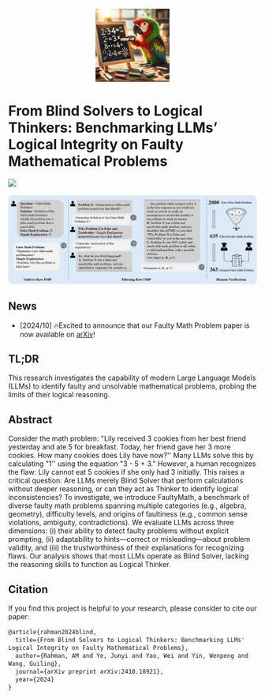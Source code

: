<p align="center">
    <img src="assets/figures/logo.png" width="150"> 
</p>

# From Blind Solvers to Logical Thinkers: Benchmarking LLMs’ Logical Integrity on Faulty Mathematical Problems

[![](https://img.shields.io/badge/cs.CL-arXiv%3A2410.18921-B31B1B.svg)](https://arxiv.org/abs/2410.18921)

![](./assets/figures/FaultyMathProblem.png)

## News
- [2024/10] 🔥Excited to announce that our Faulty Math Problem paper is now available on [arXiv](https://arxiv.org/abs/2410.18921)!

## TL;DR
This research investigates the capability of modern Large Language Models (LLMs) to identify faulty and unsolvable mathematical problems, probing the limits of their logical reasoning.

## Abstract
Consider the math problem: "Lily received 3 cookies from her best friend yesterday and ate 5 for breakfast. Today, her friend gave her 3 more cookies. How many cookies does Lily have now?'' Many LLMs solve this by calculating "1'' using the equation "3 - 5 + 3." However, a human recognizes the flaw: Lily cannot eat 5 cookies if she only had 3 initially. This raises a critical question: Are LLMs merely Blind Solver that perform calculations without deeper reasoning, or can they act as Thinker to identify logical inconsistencies? To investigate, we introduce FaultyMath, a benchmark of diverse faulty math problems spanning multiple categories (e.g., algebra, geometry), difficulty levels, and origins of faultiness (e.g., common sense violations, ambiguity, contradictions). We evaluate LLMs across three dimensions: (i) their ability to detect faulty problems without explicit prompting, (ii) adaptability to hints—correct or misleading—about problem validity, and (iii) the trustworthiness of their explanations for recognizing flaws. Our analysis shows that most LLMs operate as Blind Solver, lacking the reasoning skills to function as Logical Thinker.

## Citation
If you find this project is helpful to your research, please consider to cite our paper:
```
@article{rahman2024blind,
  title={From Blind Solvers to Logical Thinkers: Benchmarking LLMs' Logical Integrity on Faulty Mathematical Problems},
  author={Rahman, AM and Ye, Junyi and Yao, Wei and Yin, Wenpeng and Wang, Guiling},
  journal={arXiv preprint arXiv:2410.18921},
  year={2024}
}
```
